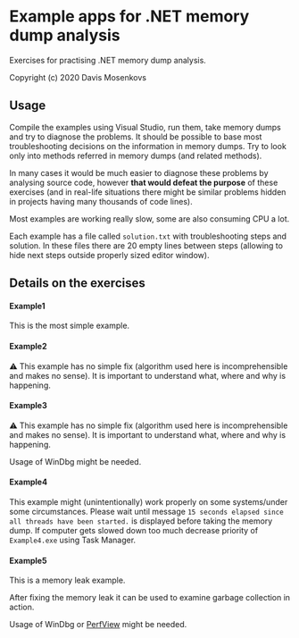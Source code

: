 Example apps for .NET memory dump analysis
===============
Exercises for practising .NET memory dump analysis.

Copyright (c) 2020 Davis Mosenkovs

## Usage

Compile the examples using Visual Studio, run them, take memory dumps and try to diagnose the problems. It should be possible to base most troubleshooting decisions on the information in memory dumps. Try to look only into methods referred in memory dumps (and related methods).

In many cases it would be much easier to diagnose these problems by analysing source code, however **that would defeat the purpose** of these exercises (and in real-life situations there might be similar problems hidden in projects having many thousands of code lines).

Most examples are working really slow, some are also consuming CPU a lot.

Each example has a file called `solution.txt` with troubleshooting steps and solution. In these files there are 20 empty lines between steps (allowing to hide next steps outside properly sized editor window).

## Details on the exercises

#### Example1

This is the most simple example.

#### Example2

:warning: This example has no simple fix (algorithm used here is incomprehensible and makes no sense). It is important to understand what, where and why is happening.

#### Example3

:warning: This example has no simple fix (algorithm used here is incomprehensible and makes no sense). It is important to understand what, where and why is happening.

Usage of WinDbg might be needed.

#### Example4

This example might (unintentionally) work properly on some systems/under some circumstances.
Please wait until message `15 seconds elapsed since all threads have been started.` is displayed before taking the memory dump. If computer gets slowed down too much decrease priority of `Example4.exe` using Task Manager.

#### Example5

This is a memory leak example.

After fixing the memory leak it can be used to examine garbage collection in action.

Usage of WinDbg or [PerfView](https://github.com/microsoft/perfview) might be needed.
